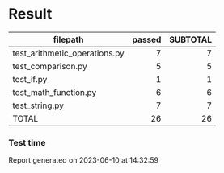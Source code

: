 # Result

|           filepath            | passed | SUBTOTAL |
| ----------------------------- | -----: | -------: |
| test_arithmetic_operations.py |      7 |        7 |
| test_comparison.py            |      5 |        5 |
| test_if.py                    |      1 |        1 |
| test_math_function.py         |      6 |        6 |
| test_string.py                |      7 |        7 |
| TOTAL                         |     26 |       26 |

### Test time

Report generated on 2023-06-10 at 14:32:59
